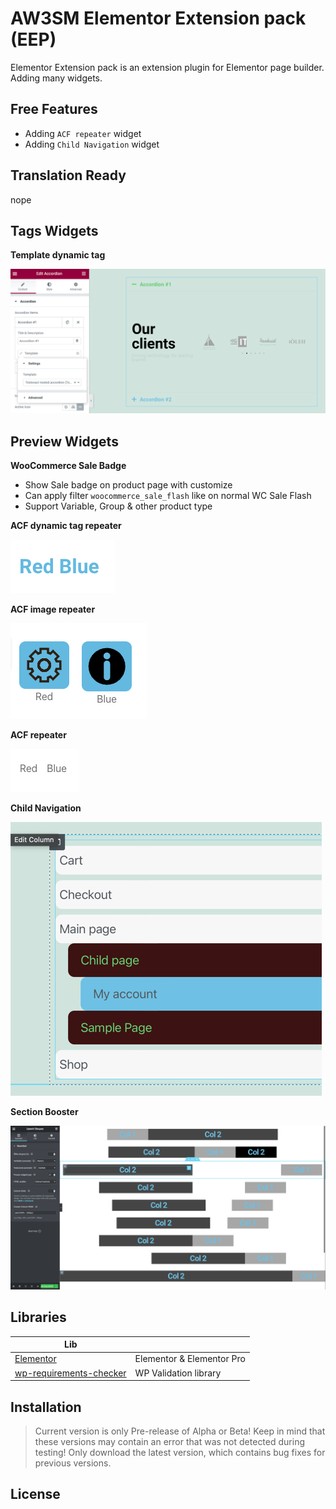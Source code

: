 # AW3SM Elementor Extension pack (EEP)

Elementor Extension pack is an extension plugin for Elementor page builder. Adding many widgets.

## Free Features

- Adding `ACF repeater` widget
- Adding `Child Navigation` widget

## Translation Ready

nope

## Tags Widgets

**Template dynamic tag**

![](preview/tags/template.png)

## Preview Widgets

**WooCommerce Sale Badge**
- Show Sale badge on product page with customize
- Can apply filter `woocommerce_sale_flash` like on normal WC Sale Flash
- Support Variable, Group & other product type

**ACF dynamic tag repeater**

![](preview/widgets/acf-dynamic-tag-repeater.png)

**ACF image repeater**

![](preview/widgets/acf-image-repeater.png)

**ACF repeater**

![](preview/widgets/acf-repeater.png)

**Child Navigation**

![](preview/widgets/navigation-child.png)

**Section Booster**

![](preview/widgets/section-booster.png)

## Libraries

|Lib| |
|---|---|
| [Elementor](https://elementor.com) | Elementor & Elementor Pro |
| [wp-requirements-checker](https://github.com/JayJay666/wp-requirements-checker) | WP Validation library |

## Installation

> Current version is only Pre-release of Alpha or Beta!
> Keep in mind that these versions may contain an error that was not detected during testing!
> Only download the latest version, which contains bug fixes for previous versions.

## License
